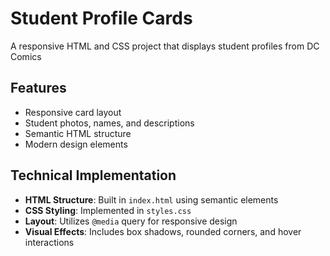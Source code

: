 # Student Profile Cards

A responsive HTML and CSS project that displays student profiles from DC Comics

## Features

- Responsive card layout
- Student photos, names, and descriptions
- Semantic HTML structure
- Modern design elements

## Technical Implementation

- **HTML Structure**: Built in `index.html` using semantic elements
- **CSS Styling**: Implemented in `styles.css`
- **Layout**: Utilizes `@media` query  for responsive design
- **Visual Effects**: Includes box shadows, rounded corners, and hover interactions
